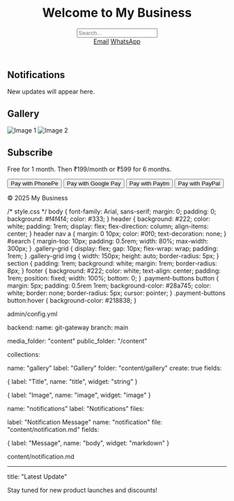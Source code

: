 <!-- index.html --><!DOCTYPE html><html lang="en">
<head>
  <meta charset="UTF-8" />
  <meta name="viewport" content="width=device-width, initial-scale=1.0" />
  <title>My Business Website</title>
  <link rel="stylesheet" href="style.css" />
  <script src="https://js.paypal.com/v1/paypal.js"></script>
</head>
<body>
  <header>
    <h1>Welcome to My Business</h1>
    <input type="text" id="search" placeholder="Search..." />
    <nav>
      <a href="mailto:example@email.com">Email</a>
      <a href="https://wa.me/919999999999" target="_blank">WhatsApp</a>
    </nav>
  </header>  <section id="notifications">
    <h2>Notifications</h2>
    <div id="notification-content">New updates will appear here.</div>
  </section>  <section id="gallery">
    <h2>Gallery</h2>
    <div class="gallery-grid">
      <img src="/content/image1.jpg" alt="Image 1" />
      <img src="/content/image2.jpg" alt="Image 2" />
    </div>
  </section>  <section id="subscription">
    <h2>Subscribe</h2>
    <p>Free for 1 month. Then ₹199/month or ₹599 for 6 months.</p>
    <div class="payment-buttons">
      <button onclick="alert('Redirecting to PhonePe...')">Pay with PhonePe</button>
      <button onclick="alert('Redirecting to Google Pay...')">Pay with Google Pay</button>
      <button onclick="alert('Redirecting to Paytm...')">Pay with Paytm</button>
      <button onclick="alert('Redirecting to PayPal...')">Pay with PayPal</button>
    </div>
  </section>  <footer>
    <p>&copy; 2025 My Business</p>
  </footer>  <script>
    document.getElementById('search').addEventListener('input', function (e) {
      alert('Search feature coming soon: ' + e.target.value);
    });
  </script></body>
</html>/* style.css */ body { font-family: Arial, sans-serif; margin: 0; padding: 0; background: #f4f4f4; color: #333; } header { background: #222; color: white; padding: 1rem; display: flex; flex-direction: column; align-items: center; } header nav a { margin: 0 10px; color: #0f0; text-decoration: none; } #search { margin-top: 10px; padding: 0.5rem; width: 80%; max-width: 300px; } .gallery-grid { display: flex; gap: 10px; flex-wrap: wrap; padding: 1rem; } .gallery-grid img { width: 150px; height: auto; border-radius: 5px; } section { padding: 1rem; background: white; margin: 1rem; border-radius: 8px; } footer { background: #222; color: white; text-align: center; padding: 1rem; position: fixed; width: 100%; bottom: 0; } .payment-buttons button { margin: 5px; padding: 0.5rem 1rem; background-color: #28a745; color: white; border: none; border-radius: 5px; cursor: pointer; } .payment-buttons button:hover { background-color: #218838; }

admin/config.yml

backend: name: git-gateway branch: main

media_folder: "content" public_folder: "/content"

collections:

name: "gallery" label: "Gallery" folder: "content/gallery" create: true fields:

{ label: "Title", name: "title", widget: "string" }

{ label: "Image", name: "image", widget: "image" }


name: "notifications" label: "Notifications" files:

label: "Notification Message" name: "notification" file: "content/notification.md" fields:

{ label: "Message", name: "body", widget: "markdown" }




content/notification.md


---

title: "Latest Update"

Stay tuned for new product launches and discounts!

